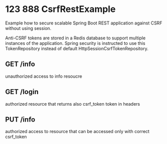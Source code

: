   123
 888
 CsrfRestExample
===============
Example how to secure scalable Spring Boot REST application against CSRF without using session.

Anti-CSRF tokens are stored in a Redis database to support multiple instances of the application. Spring security is instructed to use this TokenRepository
 instead of default HttpSessionCsrfTokenRepository.
 
GET /info
---------
unauthorized access to info resoucre

GET /login
----------
authorized resource that returns also csrf_token token in headers
  
PUT /info
---------
authorized access to resource that can be accessed only with correct csrf_token
